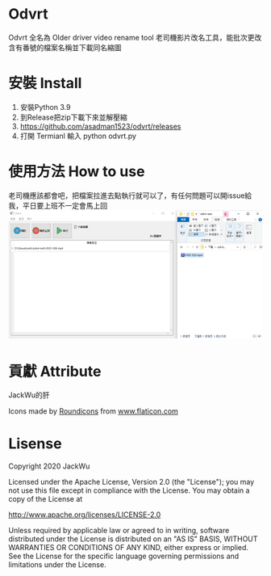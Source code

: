 # Odvrt

Odvrt 全名為 Older driver video rename tool 老司機影片改名工具，能批次更改含有番號的檔案名稱並下載同名縮圖

# 安裝 Install

1. 安裝Python 3.9
1. 到Release把zip下載下來並解壓縮
  1. https://github.com/asadman1523/odvrt/releases
1. 打開 Termianl 輸入 python odvrt.py

# 使用方法 How to use
老司機應該都會吧，把檔案拉進去點執行就可以了，有任何問題可以開issue給我，平日要上班不一定會馬上回
![](1609056736828.gif)

# 貢獻 Attribute
JackWu的肝
<div>Icons made by <a href="https://www.flaticon.com/authors/roundicons" title="Roundicons">Roundicons</a> from <a href="https://www.flaticon.com/" title="Flaticon">www.flaticon.com</a></div>


# Lisense
Copyright 2020 JackWu

Licensed under the Apache License, Version 2.0 (the "License");
you may not use this file except in compliance with the License.
You may obtain a copy of the License at

   http://www.apache.org/licenses/LICENSE-2.0

Unless required by applicable law or agreed to in writing, software
distributed under the License is distributed on an "AS IS" BASIS,
WITHOUT WARRANTIES OR CONDITIONS OF ANY KIND, either express or implied.
See the License for the specific language governing permissions and
limitations under the License.
